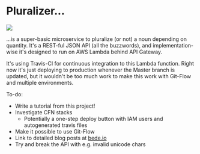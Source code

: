 # Pluralizer...

![](https://bede.io/content/images/2016/09/Screen-Shot-2016-09-08-at-00-19-01.png)

...is a super-basic microservice to pluralize (or not) a noun depending on quantity. It's a REST-ful JSON API (all the buzzwords), and implementation-wise it's designed to run on AWS Lambda behind API Gateway.

It's using Travis-CI for continuous integration to this Lambda function. Right now it's just deploying to production whenever the Master branch is updated, but it wouldn't be too much work to make this work with Git-Flow and multiple environments.

To-do:
  * Write a tutorial from this project!
  * Investigate CFN stacks
    - Potentially a one-step deploy button with IAM users and autogenerated travis files
  * Make it possible to use Git-Flow
  * Link to detailed blog posts at [bede.io](https://bede.io)
  * Try and break the API with e.g. invalid unicode chars
